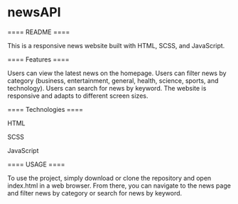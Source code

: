 # newsAPI
==== README ====

This is a responsive news website built with HTML, SCSS, and JavaScript.


==== Features ====

Users can view the latest news on the homepage.
Users can filter news by category (business, entertainment, general, health, science, sports, and technology).
Users can search for news by keyword.
The website is responsive and adapts to different screen sizes.


==== Technologies ====

HTML

SCSS

JavaScript


==== USAGE ====

To use the project, simply download or clone the repository and open index.html in a web browser. 
From there, you can navigate to the news page and filter news by category or search for news by keyword.
